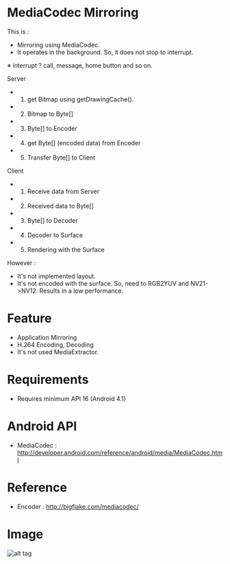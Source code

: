 # MediaCodec Mirroring
This is : 
* Mirroring using MediaCodec.
* It operates in the background. So, it does not stop to interrupt.

※ interrupt ? call, message, home button and so on.

Server
* 1. get Bitmap using getDrawingCache(). 
* 2. Bitmap to Byte[]
* 3. Byte[] to Encoder
* 4. get Byte[] (encoded data) from Encoder
* 5. Transfer Byte[] to Client

Client
* 1. Receive data from Server
* 2. Received data to Byte[]
* 3. Byte[] to Decoder
* 4. Decoder to Surface
* 5. Rendering with the Surface

However :
* It's not implemented layout.
* It's not encoded with the surface. So, need to RGB2YUV and NV21->NV12. Results in a low performance. 

# Feature
* Application Mirroring
* H.264 Encoding, Decoding
* It's not used MediaExtractor.

# Requirements
* Requires minimum API 16 (Android 4.1)


# Android API
* MediaCodec : http://developer.android.com/reference/android/media/MediaCodec.html

# Reference
* Encoder : http://bigflake.com/mediacodec/
 
# Image
![alt tag](https://github.com/zerstyu/MediaCodec_Mirroring/blob/master/mediacodec.PNG)
